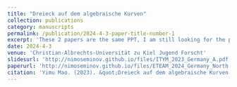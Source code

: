 ```yaml
---
title: "Dreieck auf dem algebraische Kurven"
collection: publications
category: manuscripts
permalink: /publication/2024-4-3-paper-title-number-1
excerpt: 'These 2 papers are the same PPT, I am still looking for the paper'
date: 2024-4-3
venue: 'Christian-Albrechts-Universität zu Kiel Jugend Forscht'
slidesurl: 'http://nimoseminov.github.io/files/ITYM_2023_Germany_A.pdf'
paperurl: 'http://nimoseminov.github.io/files/ETEAM_2024_Germany_North.pdf'
citation: 'Yimu Mao. (2023). &quot;Dreieck auf dem algebraische Kurven.&quot'
---
```

